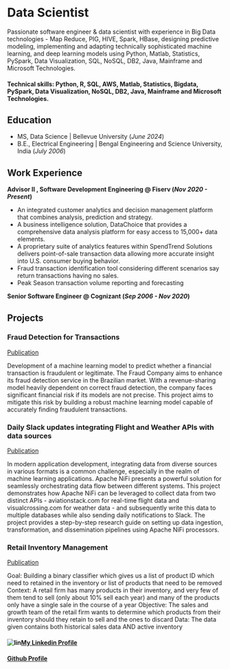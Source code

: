 # Data Scientist
Passionate software engineer & data scientist with experience in Big Data technologies - Map Reduce, PIG, HIVE, Spark, HBase, designing predictive modeling, implementing and adapting technically sophisticated machine learning, and deep learning models using Python, Matlab, Statistics, PySpark, Data Visualization, SQL, NoSQL, DB2, Java, Mainframe and Microsoft Technologies.

#### Technical skills: Python, R, SQL, AWS, Matlab, Statistics, Bigdata, PySpark, Data  Visualization, NoSQL, DB2, Java, Mainframe and Microsoft Technologies.

## Education
- MS, Data Science | Bellevue University (_June 2024_)
- B.E., Electrical Engineering | Bengal Engineering  and Science University, India (_July 2006_)

## Work Experience
**Advisor II , Software Development Engineering @ Fiserv (_Nov 2020 - Present_)**
- An integrated customer analytics and decision management platform that combines analysis, prediction and strategy.
- A business intelligence solution, DataChoice that provides a comprehensive data analysis platform for easy access to 15,000+ data elements.
- A proprietary suite of analytics features within SpendTrend Solutions delivers point-of-sale transaction data allowing more accurate insight into U.S. consumer buying behavior.
- Fraud transaction identification tool considering different scenarios say return transactions having no sales.
- Peak Season transaction volume reporting and forecasting

**Senior Software Engineer @ Cognizant (_Sep 2006 - Nov 2020_)**

## Projects
### Fraud Detection for Transactions ###

[Publication](https://github.com/chatkausik/chatkausik.github.io/tree/main/Fraud%20Detection%20For%20Transactions)

Development of a machine learning model to predict whether a financial transaction is fraudulent or legitimate.
The Fraud Company aims to enhance its fraud detection service in the Brazilian market. With a revenue-sharing model heavily dependent on correct fraud detection, the company faces significant financial risk if its models are not precise. This project aims to mitigate this risk by building a robust machine learning model capable of accurately finding fraudulent transactions. 

### Daily Slack updates integrating Flight and Weather APIs with data sources ###

[Publication](https://github.com/chatkausik/chatkausik.github.io/tree/main/Daily%20Slack%20updates%20integrating%20Flight%20and%20Weather%20APIs%20with%20data%20sources)

In modern application development, integrating data from diverse sources in various formats is a common challenge, especially in the realm of machine learning applications. Apache NiFi presents a powerful solution for seamlessly orchestrating data flow between different systems. This project demonstrates how Apache NiFi can be leveraged to collect data from two distinct APIs - aviationstack.com for real-time flight data and visualcrossing.com for weather data - and subsequently write this data to multiple databases while also sending daily notifications to Slack. The project provides a step-by-step research guide on setting up data ingestion, transformation, and dissemination pipelines using Apache NiFi processors.


### Retail Inventory Management ###

[Publication](https://github.com/chatkausik/chatkausik.github.io/tree/main/Retail%20Inventory%20Management)

Goal: Building a binary classifier which gives us a list of product ID which need to retained in the inventory or list of products that need to be removed
Context: A retail firm has many products in their inventory, and very few of them tend to sell (only about 10% sell each year) and many of the products only have a single sale in the course of a year
Objective: The sales and growth team of the retail firm wants to determine which products from their inventory should they retain to sell and the ones to discard 
Data: The data given contains both historical sales data AND active inventory



#### ![lin](https://user-images.githubusercontent.com/13950516/162667635-e0d3d3f4-6e9f-4cbf-9308-d86507e2909d.png)[My Linkedin Profile](https://www.linkedin.com/in/kausik-chat-data-science/)

#### [Github Profile](https://github.com/chatkausik)
